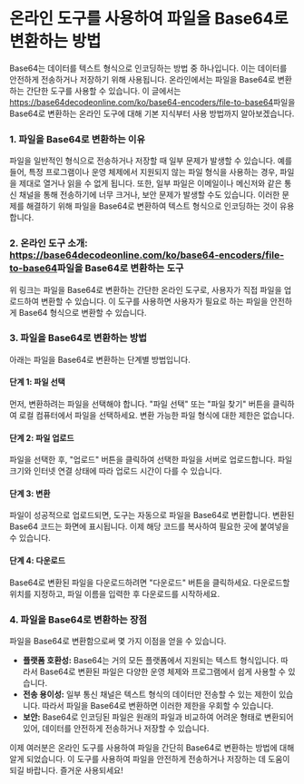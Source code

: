 온라인 도구를 사용하여 파일을 Base64로 변환하는 방법
================================

Base64는 데이터를 텍스트 형식으로 인코딩하는 방법 중 하나입니다. 이는 데이터를 안전하게 전송하거나 저장하기 위해 사용됩니다. 온라인에서는 파일을 Base64로 변환하는 간단한 도구를 사용할 수 있습니다. 이 글에서는 <https://base64decodeonline.com/ko/base64-encoders/file-to-base64>파일을 Base64로 변환하는 온라인 도구에 대해 기본 지식부터 사용 방법까지 알아보겠습니다.

### 1. 파일을 Base64로 변환하는 이유

파일을 일반적인 형식으로 전송하거나 저장할 때 일부 문제가 발생할 수 있습니다. 예를 들어, 특정 프로그램이나 운영 체제에서 지원되지 않는 파일 형식을 사용하는 경우, 파일을 제대로 열거나 읽을 수 없게 됩니다. 또한, 일부 파일은 이메일이나 메신저와 같은 통신 채널을 통해 전송하기에 너무 크거나, 보안 문제가 발생할 수도 있습니다. 이러한 문제를 해결하기 위해 파일을 Base64로 변환하여 텍스트 형식으로 인코딩하는 것이 유용합니다.

### 2. 온라인 도구 소개: <https://base64decodeonline.com/ko/base64-encoders/file-to-base64>파일을 Base64로 변환하는 도구

위 링크는 파일을 Base64로 변환하는 간단한 온라인 도구로, 사용자가 직접 파일을 업로드하여 변환할 수 있습니다. 이 도구를 사용하면 사용자가 필요로 하는 파일을 안전하게 Base64 형식으로 변환할 수 있습니다.

### 3. 파일을 Base64로 변환하는 방법

아래는 파일을 Base64로 변환하는 단계별 방법입니다.

#### 단계 1: 파일 선택

먼저, 변환하려는 파일을 선택해야 합니다. "파일 선택" 또는 "파일 찾기" 버튼을 클릭하여 로컬 컴퓨터에서 파일을 선택하세요. 변환 가능한 파일 형식에 대한 제한은 없습니다.

#### 단계 2: 파일 업로드

파일을 선택한 후, "업로드" 버튼을 클릭하여 선택한 파일을 서버로 업로드합니다. 파일 크기와 인터넷 연결 상태에 따라 업로드 시간이 다를 수 있습니다.

#### 단계 3: 변환

파일이 성공적으로 업로드되면, 도구는 자동으로 파일을 Base64로 변환합니다. 변환된 Base64 코드는 화면에 표시됩니다. 이제 해당 코드를 복사하여 필요한 곳에 붙여넣을 수 있습니다.

#### 단계 4: 다운로드

Base64로 변환된 파일을 다운로드하려면 "다운로드" 버튼을 클릭하세요. 다운로드할 위치를 지정하고, 파일 이름을 입력한 후 다운로드를 시작하세요.

### 4. 파일을 Base64로 변환하는 장점

파일을 Base64로 변환함으로써 몇 가지 이점을 얻을 수 있습니다.

- **플랫폼 호환성:** Base64는 거의 모든 플랫폼에서 지원되는 텍스트 형식입니다. 따라서 Base64로 변환된 파일은 다양한 운영 체제와 프로그램에서 쉽게 사용할 수 있습니다.
- **전송 용이성:** 일부 통신 채널은 텍스트 형식의 데이터만 전송할 수 있는 제한이 있습니다. 따라서 파일을 Base64로 변환하면 이러한 제한을 우회할 수 있습니다.
- **보안:** Base64로 인코딩된 파일은 원래의 파일과 비교하여 어려운 형태로 변환되어 있어, 데이터를 안전하게 전송하거나 저장할 수 있습니다.

이제 여러분은 온라인 도구를 사용하여 파일을 간단히 Base64로 변환하는 방법에 대해 알게 되었습니다. 이 도구를 사용하여 파일을 안전하게 전송하거나 저장하는 데 도움이 되길 바랍니다. 즐거운 사용되세요!